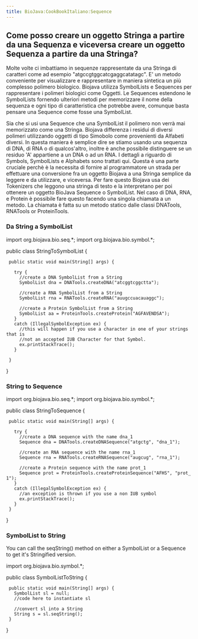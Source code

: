 ```yaml
---
title: BioJava:CookBookItaliano:Sequence
---
```


Come posso creare un oggetto Stringa a partire da una Sequenza e viceversa creare un oggetto Sequenza a partire da una Stringa?
-------------------------------------------------------------------------------------------------------------------------------

Molte volte ci imbattiamo in sequenze rappresentate da una Stringa di
caratteri come ad esempio "atgccgtggcatcgaggcatatagc". E' un metodo
conveniente per visualizzare e rappresentare in maniera sintetica un più
complesso polimero biologico. Biojava utilizza SymbolLists e Sequences
per rappresentare i polimeri biologici come Oggetti. Le Sequences
estendono le SymbolLists fornendo ulteriori metodi per memorizzare il
nome della sequenza e ogni tipo di caratteristica che potrebbe avere,
comunque basta pensare una Sequence come fosse una SymbolList.

Sia che si usi una Sequence che una SymbolList il polimero non verrà mai
memorizzato come una Stringa. Biojava differenza i residui di diversi
polimeri utilizzando oggetti di tipo Simobolo come provenienti da
Alfabeti diversi. In questa maniera è semplice dire se stiamo usando una
sequenza di DNA, di RNA o di qualcos'altro, inoltre è anche possibile
distinguere se un residuo 'A' appartiene a un DNA o ad un RNA. I
dettagli a riguardo di Symbols, SymbolLists e Alphabets sono trattati
qui. Questa è una parte cruciale perchè è la necessita di fornire al
programmatore un strada per effettuare una conversione fra un oggetto
Biojava a una Stringa semplice da leggere e da utilizzare, e viceversa.
Per fare questo Biojava usa dei Tokenizers che leggono una stringa di
testo e la interpretano per poi ottenere un oggetto BioJava Sequence o
SymbolList. Nel caso di DNA, RNA, e Protein è possibile fare questo
facendo una singola chiamata a un metodo. La chiamata è fatta su un
metodo statico dalle classi DNATools, RNATools or ProteinTools.

### Da String a SymbolList

<java> import org.biojava.bio.seq.\*; import org.biojava.bio.symbol.\*;

public class StringToSymbolList {

` public static void main(String[] args) {`  
`  `  
`   try {`  
`     //create a DNA SymbolList from a String`  
`     SymbolList dna = DNATools.createDNA("atcggtcggctta");`

`     //create a RNA SymbolList from a String`  
`     SymbolList rna = RNATools.createRNA("auugccuacauaggc");`

`     //create a Protein SymbolList from a String`  
`     SymbolList aa = ProteinTools.createProtein("AGFAVENDSA");`  
`   }`  
`   catch (IllegalSymbolException ex) {`  
`     //this will happen if you use a character in one of your strings that is`  
`     //not an accepted IUB Character for that Symbol.`  
`     ex.printStackTrace();`  
`   }`  
`  `  
` }`

} </java>

### String to Sequence

<java> import org.biojava.bio.seq.\*; import org.biojava.bio.symbol.\*;

public class StringToSequence {

` public static void main(String[] args) {`

`   try {`  
`     //create a DNA sequence with the name dna_1`  
`     Sequence dna = DNATools.createDNASequence("atgctg", "dna_1");`

`     //create an RNA sequence with the name rna_1`  
`     Sequence rna = RNATools.createRNASequence("augcug", "rna_1");`

`     //create a Protein sequence with the name prot_1`  
`     Sequence prot = ProteinTools.createProteinSequence("AFHS", "prot_1");`  
`   }`  
`   catch (IllegalSymbolException ex) {`  
`     //an exception is thrown if you use a non IUB symbol`  
`     ex.printStackTrace();`  
`   }`  
` }`

} </java>

### SymbolList to String

You can call the seqString() method on either a SymbolList or a Sequence
to get it's Stringified version.

<java> import org.biojava.bio.symbol.\*;

public class SymbolListToString {

` public static void main(String[] args) {`  
`   SymbolList sl = null;`  
`   //code here to instantiate sl`  
`  `  
`   //convert sl into a String`  
`   String s = sl.seqString();`  
` }`

} </java>
